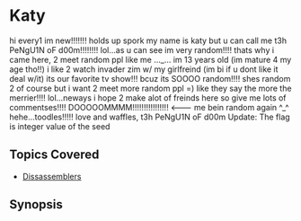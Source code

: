 # Katy
hi every1 im new!!!!!!! holds up spork my name is katy but u can call me t3h PeNgU1N oF d00m!!!!!!!! lol…as u can see im very random!!!! thats why i came here, 2 meet random ppl like me …\_… im 13 years old (im mature 4 my age tho!!) i like 2 watch invader zim w/ my girlfreind (im bi if u dont like it deal w/it) its our favorite tv show!!! bcuz its SOOOO random!!!! shes random 2 of course but i want 2 meet more random ppl =) like they say the more the merrier!!!! lol…neways i hope 2 make alot of freinds here so give me lots of commentses!!!!
DOOOOOMMMM!!!!!!!!!!!!!!!! <--- me bein random again ^\_^ hehe…toodles!!!!!
love and waffles,
t3h PeNgU1N oF d00m
Update: The flag is integer value of the seed
## Topics Covered

- [Dissassemblers](/reverse-engineering/what-are-disassemblers/)
## Synopsis

